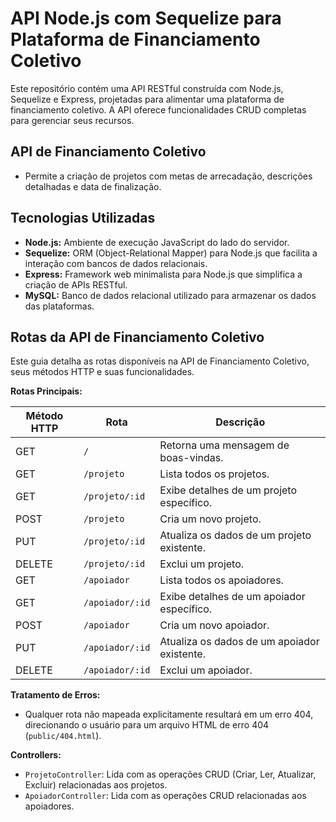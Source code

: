 # API Node.js com Sequelize para Plataforma de Financiamento Coletivo

Este repositório contém uma API RESTful construída com Node.js, Sequelize e Express, projetadas para alimentar uma plataforma de financiamento coletivo. A API oferece funcionalidades CRUD completas para gerenciar seus recursos.

## API de Financiamento Coletivo

- Permite a criação de projetos com metas de arrecadação, descrições detalhadas e data de finalização.

## Tecnologias Utilizadas

- **Node.js:** Ambiente de execução JavaScript do lado do servidor.
- **Sequelize:** ORM (Object-Relational Mapper) para Node.js que facilita a interação com bancos de dados relacionais.
- **Express:** Framework web minimalista para Node.js que simplifica a criação de APIs RESTful.
- **MySQL:** Banco de dados relacional utilizado para armazenar os dados das plataformas.

## Rotas da API de Financiamento Coletivo

Este guia detalha as rotas disponíveis na API de Financiamento Coletivo, seus métodos HTTP e suas funcionalidades.

**Rotas Principais:**

| Método HTTP | Rota                   | Descrição                                       |
| ----------- | ---------------------- | --------------------------------------------- |
| GET         | `/`                    | Retorna uma mensagem de boas-vindas.             |
| GET         | `/projeto`            | Lista todos os projetos.                        |
| GET         | `/projeto/:id`        | Exibe detalhes de um projeto específico.         |
| POST        | `/projeto`            | Cria um novo projeto.                            |
| PUT         | `/projeto/:id`        | Atualiza os dados de um projeto existente.       |
| DELETE      | `/projeto/:id`        | Exclui um projeto.                             |
| GET         | `/apoiador`           | Lista todos os apoiadores.                       |
| GET         | `/apoiador/:id`       | Exibe detalhes de um apoiador específico.        |
| POST        | `/apoiador`           | Cria um novo apoiador.                           |
| PUT         | `/apoiador/:id`       | Atualiza os dados de um apoiador existente.      |
| DELETE      | `/apoiador/:id`       | Exclui um apoiador.                            |

**Tratamento de Erros:**

- Qualquer rota não mapeada explicitamente resultará em um erro 404, direcionando o usuário para um arquivo HTML de erro 404 (`public/404.html`).

**Controllers:**

- `ProjetoController`: Lida com as operações CRUD (Criar, Ler, Atualizar, Excluir) relacionadas aos projetos.
- `ApoiadorController`: Lida com as operações CRUD relacionadas aos apoiadores.